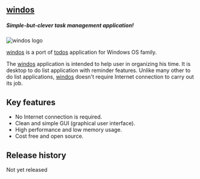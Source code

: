 [windos](https://github.com/metamaker/windos)
------------------------------------------------

##### Simple-but-clever task management application!

![windos logo](http://www.mediafire.com/convkey/6229/4p0k4t4mr8a920xzg.jpg)

[windos](https://github.com/metamaker/windos) is a port of [todos](https://github.com/metamaker/todos) application for Windows OS family.

The [windos](https://github.com/metamaker/windos) application is intended to help user in organizing his time. It is desktop to do list application with reminder features. Unlike many other to do list applications, [windos](https://github.com/metamaker/windos) doesn't require Internet connection to carry out its job.

Key features
------------------------------------------------

- No Internet connection is required.
- Clean and simple GUI (graphical user interface).
- High performance and low memory usage.
- Cost free and open source.

Release history
------------------------------------------------

Not yet released
